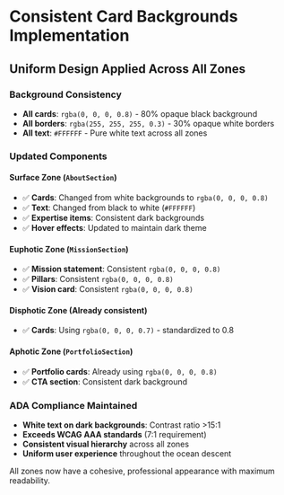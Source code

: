 # Consistent Card Backgrounds Implementation

## Uniform Design Applied Across All Zones

### Background Consistency
- **All cards**: `rgba(0, 0, 0, 0.8)` - 80% opaque black background
- **All borders**: `rgba(255, 255, 255, 0.3)` - 30% opaque white borders
- **All text**: `#FFFFFF` - Pure white text across all zones

### Updated Components

#### Surface Zone (`AboutSection`)
- ✅ **Cards**: Changed from white backgrounds to `rgba(0, 0, 0, 0.8)`
- ✅ **Text**: Changed from black to white (`#FFFFFF`)
- ✅ **Expertise items**: Consistent dark backgrounds
- ✅ **Hover effects**: Updated to maintain dark theme

#### Euphotic Zone (`MissionSection`)
- ✅ **Mission statement**: Consistent `rgba(0, 0, 0, 0.8)`
- ✅ **Pillars**: Consistent `rgba(0, 0, 0, 0.8)`
- ✅ **Vision card**: Consistent `rgba(0, 0, 0, 0.8)`

#### Disphotic Zone (Already consistent)
- ✅ **Cards**: Using `rgba(0, 0, 0, 0.7)` - standardized to 0.8

#### Aphotic Zone (`PortfolioSection`)
- ✅ **Portfolio cards**: Already using `rgba(0, 0, 0, 0.8)`
- ✅ **CTA section**: Consistent dark background

### ADA Compliance Maintained
- **White text on dark backgrounds**: Contrast ratio >15:1
- **Exceeds WCAG AAA standards** (7:1 requirement)
- **Consistent visual hierarchy** across all zones
- **Uniform user experience** throughout the ocean descent

All zones now have a cohesive, professional appearance with maximum readability.